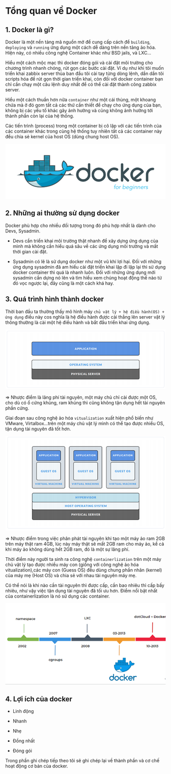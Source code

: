 # Tổng quan về Docker

## 1. Docker là gì?

Docker là một nền tảng mã nguồn mở để cung cấp cách để `building`, `deploying` và `running` ứng dụng một cách dễ dàng trên nền tảng ảo hóa. Hiện này, có nhiều công nghệ Container khác như BSD jails, và LXC...

Hiểu một cách mộc mạc thì docker đóng gói và cài đặt môi trường cho chương trình nhanh chóng, rút gọn các bước cài đặt. Ví dụ như khi tôi muốn triển khai zabbix server thủa ban đầu tôi cài tay từng dòng lệnh, dần dần tôi scripts hóa để rút gọn thời gian triển khai, còn đối với docker container bạn chỉ cần chạy một câu lệnh duy nhất để có thể cài đặt thành công zabbix server.

Hiểu một cách thuần hơn nữa `container` như một cái thùng, một khoang chứa mà ở đó gom tất cả các thứ cần thiết để chạy cho ứng dụng của bạn, không bị các yếu tố khác gây ảnh hưởng và cũng không ảnh hưởng tới thành phần còn lại của hệ thống.

Các tiến trình (process) trong một container bị cô lập với các tiến trình của các container khác trong cùng hệ thống tuy nhiên tất cả các container này đều chia sẻ kernel của host OS (dùng chung host OS).

![](../images/img-tong-quan-docker/docker.png)

## 2. Những ai thường sử dụng docker

Docker phù hợp cho nhiều đối tượng trong đó phù hợp nhất là dành cho Devs, Sysadmin. 

+ Devs cần triển khai môi trường thật nhanh để xây dựng ứng dụng của mình mà không cần hiểu quá sâu về các ứng dụng môi trường và mất thời gian cài đặt. 

+ Sysadmin có lẽ là sử dụng docker như một vũ khí lợi hại. Đối với những ứng dụng sysadmin đã am hiểu cài đặt triển khai lặp đi lặp lại thì sử dụng docker container thì quá là nhanh luôn. Đối với những ứng dụng mới sysadmin cần dựng nó lên và tìm hiểu xem chúng hoạt động thế nào từ đó vọc ngược lại, đây cũng là một cách khá hay.

## 3. Quá trình hình thành docker

Thời ban đầu ta thường thấy mô hình máy `chủ vật lý + hệ điều hành(OS) + ứng dụng` điều này cos nghĩa là hệ điều hành được cài thẳng lên server vật lý thông thường là cài một hệ điều hành và bắt đầu triển khai ứng dụng.

![](../images/img-tong-quan-docker/ht1.png)

=> Nhược điểm là lãng phí tài nguyên, một máy chủ chỉ cài được một OS, cho dù có ổ cứng khủng, ram khủng thì cũng không tận dụng hết tài nguyên phần cứng.

Giai đoạn sau công nghệ ảo hóa `vitualization` xuất hiện phổ biến như VMware, Virtalbox...trên một máy chủ vật lý mình có thể tạo được nhiều OS, tận dụng tài nguyên đã tốt hơn.

![](../images/img-tong-quan-docker/ht2.png)

=> Nhược điểm trong việc phân phát tài nguyên khi tạo một máy ảo ram 2GB trên máy thật ram 4GB, lúc này máy thật sẽ mất 2GB ram cho máy ảo, kể cả khi máy ảo không dùng hết 2GB ram, đó là một sự lãng phí.

Thời điểm này người ta sinh ra công nghệ `containerlization` trên một máy chủ vật lý tạo được nhiều máy con (giống với công nghệ ảo hóa vitualization),các máy con (Guess OS) đều dùng chung phần nhân (kernel) của máy mẹ (Host OS) và chia sẻ với nhau tài nguyên máy mẹ.

Có thể nói là khi nào cần tài nguyên thì được cấp, cần bao nhiêu thì cấp bấy nhiêu, như vậy việc tận dụng tài nguyên đã tối ưu hơn. Điểm nổi bật nhất của containerlization là nó sử dụng các container.


![](../images/img-tong-quan-docker/Screenshot_445.png)

## 4. Lợi ích của docker

+ Linh động

+ Nhanh

+ Nhẹ

+ Đồng nhất

+ Đóng gói

Trong phần ghi chép tiếp theo tôi sẽ ghi chép lại về thành phần và cơ chế hoạt động cơ bản của docker.
